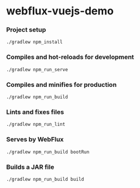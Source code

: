 # webflux-vuejs-demo

### Project setup

```
./gradlew npm_install
```

### Compiles and hot-reloads for development

```
./gradlew npm_run_serve
```

### Compiles and minifies for production

```
./gradlew npm_run_build
```

### Lints and fixes files

```
./gradlew npm_run_lint
```

### Serves by WebFlux

```
./gradlew npm_run_build bootRun
```

### Builds a JAR file

```
./gradlew npm_run_build build
```
